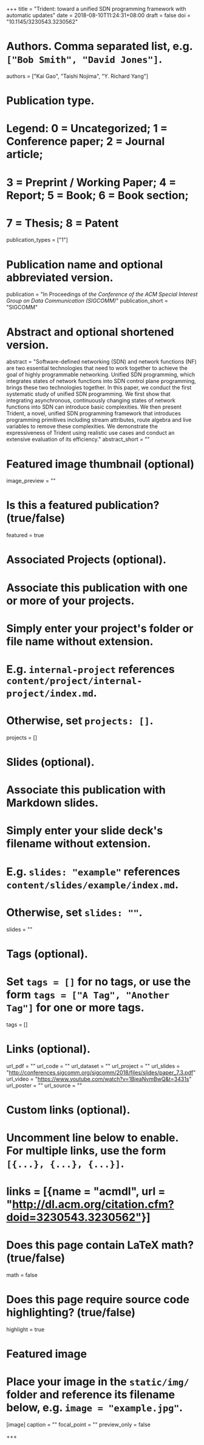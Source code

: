+++
title = "Trident: toward a unified SDN programming framework with automatic updates"
date = 2018-08-10T11:24:31+08:00
draft = false
doi = "10.1145/3230543.3230562"

# Authors. Comma separated list, e.g. `["Bob Smith", "David Jones"]`.
authors = ["Kai Gao", "Taishi Nojima", "Y. Richard Yang"]

# Publication type.
# Legend: 0 = Uncategorized; 1 = Conference paper; 2 = Journal article;
# 3 = Preprint / Working Paper; 4 = Report; 5 = Book; 6 = Book section;
# 7 = Thesis; 8 = Patent
publication_types = ["1"]

# Publication name and optional abbreviated version.
publication = "In Proceedings of *the Conference of the ACM Special Interest Group on Data Communication (SIGCOMM)*"
publication_short = "SIGCOMM"

# Abstract and optional shortened version.
abstract = "Software-defined networking (SDN) and network functions (NF) are two essential technologies that need to work together to achieve the goal of highly programmable networking. Unified SDN programming, which integrates states of network functions into SDN control plane programming, brings these two technologies together. In this paper, we conduct the first systematic study of unified SDN programming. We first show that integrating asynchronous, continuously changing states of network functions into SDN can introduce basic complexities. We then present Trident, a novel, unified SDN programming framework that introduces programming primitives including stream attributes, route algebra and live variables to remove these complexities. We demonstrate the expressiveness of Trident using realistic use cases and conduct an extensive evaluation of its efficiency."
abstract_short = ""

# Featured image thumbnail (optional)
image_preview = ""

# Is this a featured publication? (true/false)
featured = true

# Associated Projects (optional).
#   Associate this publication with one or more of your projects.
#   Simply enter your project's folder or file name without extension.
#   E.g. `internal-project` references `content/project/internal-project/index.md`.
#   Otherwise, set `projects: []`.
projects = []

# Slides (optional).
#   Associate this publication with Markdown slides.
#   Simply enter your slide deck's filename without extension.
#   E.g. `slides: "example"` references `content/slides/example/index.md`.
#   Otherwise, set `slides: ""`.
slides = ""

# Tags (optional).
#   Set `tags = []` for no tags, or use the form `tags = ["A Tag", "Another Tag"]` for one or more tags.
tags = []

# Links (optional).
url_pdf = ""
url_code = ""
url_dataset = ""
url_project = ""
url_slides = "http://conferences.sigcomm.org/sigcomm/2018/files/slides/paper_7.3.pdf"
url_video = "https://www.youtube.com/watch?v=1BjeaNvmBwQ&t=3431s"
url_poster = ""
url_source = ""

# Custom links (optional).
#   Uncomment line below to enable. For multiple links, use the form `[{...}, {...}, {...}]`.
# links = [{name = "acmdl", url = "http://dl.acm.org/citation.cfm?doid=3230543.3230562"}]

# Does this page contain LaTeX math? (true/false)
math = false

# Does this page require source code highlighting? (true/false)
highlight = true

# Featured image
# Place your image in the `static/img/` folder and reference its filename below, e.g. `image = "example.jpg"`.
[image]
caption = ""
focal_point = ""
preview_only = false

+++

